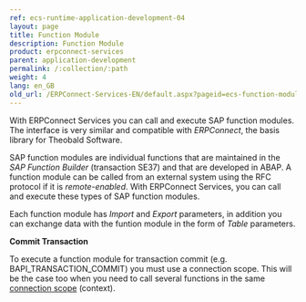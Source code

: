 ```yaml
---
ref: ecs-runtime-application-development-04
layout: page
title: Function Module
description: Function Module
product: erpconnect-services
parent: application-development
permalink: /:collection/:path
weight: 4
lang: en_GB
old_url: /ERPConnect-Services-EN/default.aspx?pageid=ecs-function-module
---
```



With ERPConnect Services you can call and execute SAP function modules. The interface is very similar and compatible with *ERPConnect*, the basis library for Theobald Software.

SAP function modules are individual functions that are maintained in the *SAP Function Builder* (transaction SE37) and that are developed in ABAP. A function module can be called from an external system using the RFC protocol if it is *remote-enabled*. With ERPConnect Services, you can call and execute these types of SAP function modules.

Each function module has *Import* and *Export* parameters, in addition you can exchange data with the funtion module in the form of *Table* parameters.  
  
**Commit Transaction**

To execute a function module for transaction commit (e.g. BAPI_TRANSACTION_COMMIT) you must use a connection scope. 
This will be the case too when you need to call several functions in the same [connection scope](../sap-connection/sap-connection-scope) (context). 